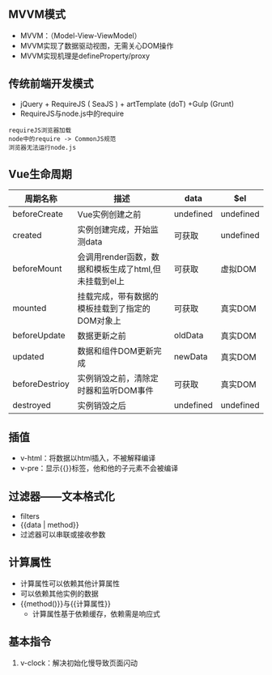 ## MVVM模式
+ MVVM：（Model-View-ViewModel）
+ MVVM实现了数据驱动视图，无需关心DOM操作
+ MVVM实现机理是defineProperty/proxy
## 传统前端开发模式
+ jQuery + RequireJS ( SeaJS ) + artTemplate (doT) +Gulp (Grunt)
+ RequireJS与node.js中的require
```
requireJS浏览器加载
node中的require -> CommonJS规范
浏览器无法运行node.js
```
## Vue生命周期

| 周期名称 | 描述 | data | $el |
| --- | --- | --- | --- |
| beforeCreate | Vue实例创建之前 | undefined | undefined |
| created | 实例创建完成，开始监测data | 可获取 | undefined |
| beforeMount | 会调用render函数，数据和模板生成了html,但未挂载到el上 | 可获取 | 虚拟DOM |
| mounted | 挂载完成，带有数据的模板挂载到了指定的DOM对象上 | 可获取 | 真实DOM |
| beforeUpdate | 数据更新之前 | oldData | 真实DOM |
| updated | 数据和组件DOM更新完成 | newData | 真实DOM |
| beforeDestrioy  | 实例销毁之前，清除定时器和监听DOM事件 | 可获取 | 真实DOM |
| destroyed | 实例销毁之后 | undefined | undefined |
## 插值
+ v-html：将数据以html插入，不被解释编译
+ v-pre：显示{{}}标签，他和他的子元素不会被编译
## 过滤器——文本格式化
+ filters
+ {{data | method}}
+ 过滤器可以串联或接收参数
## 计算属性
+ 计算属性可以依赖其他计算属性
+ 可以依赖其他实例的数据
+ {{method()}}与{{计算属性}}
  * 计算属性基于依赖缓存，依赖需是响应式
## 基本指令
1. v-clock：解决初始化慢导致页面闪动